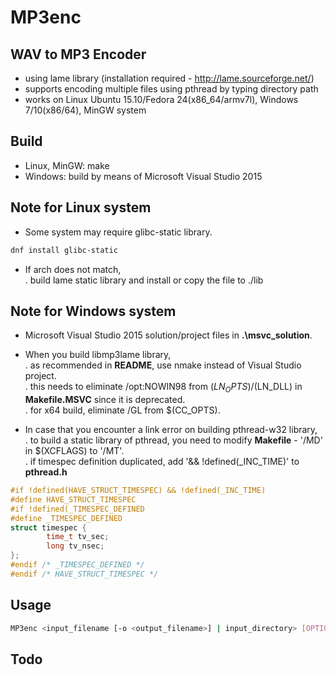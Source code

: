 # MP3enc

WAV to MP3 Encoder
---------------------------------------------

- using lame library (installation required - http://lame.sourceforge.net/)
- supports encoding multiple files using pthread by typing directory path
- works on Linux Ubuntu 15.10/Fedora 24(x86_64/armv7l), Windows 7/10(x86/64), MinGW system

## Build
- Linux, MinGW: make
- Windows: build by means of Microsoft Visual Studio 2015

## Note for Linux system
- Some system may require glibc-static library.
```sh
dnf install glibc-static
```
- If arch does not match,  
 . build lame static library and install or copy the file to ./lib

## Note for Windows system
- Microsoft Visual Studio 2015 solution/project files in **.\\msvc_solution**.
- When you build libmp3lame library,  
 . as recommended in **README**, use nmake instead of Visual Studio project.  
 . this needs to eliminate /opt:NOWIN98 from $(LN_OPTS)/$(LN_DLL) in **Makefile.MSVC** since it is deprecated.  
 . for x64 build, eliminate /GL from $(CC_OPTS).  

- In case that you encounter a link error on building pthread-w32 library,  
 . to build a static library of pthread, you need to modify **Makefile** - '/MD' in $(XCFLAGS) to '/MT'.  
 . if timespec definition duplicated, add '&& !defined(_INC_TIME)' to **pthread.h**  
 

```c
#if !defined(HAVE_STRUCT_TIMESPEC) && !defined(_INC_TIME)
#define HAVE_STRUCT_TIMESPEC
#if !defined(_TIMESPEC_DEFINED
#define _TIMESPEC_DEFINED
struct timespec {
        time_t tv_sec;
        long tv_nsec;
};
#endif /* _TIMESPEC_DEFINED */
#endif /* HAVE_STRUCT_TIMESPEC */
```
 

## Usage
```sh
MP3enc <input_filename [-o <output_filename>] | input_directory> [OPTIONS]
```
## Todo

